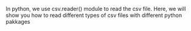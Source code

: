 In python, we use csv.reader() module to read the csv file. Here, we will show you how to read different types of csv files with different python pakkages 
